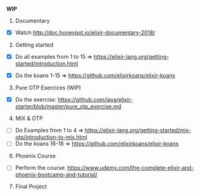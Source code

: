 **WIP**

1) Documentary

- [x] Watch http://doc.honeypot.io/elixir-documentary-2018/

2) Getting started

- [x] Do all examples from 1 to 15 => https://elixir-lang.org/getting-started/introduction.html

- [x] Do the koans 1-15 => https://github.com/elixirkoans/elixir-koans

3) Pure OTP Exercices (WIP)

- [x] Do the exercise: https://github.com/jaya/elixir-starter/blob/master/pure_otp_exercise.md

4) MIX & OTP

- [ ] Do Examples from 1 to 4 => https://elixir-lang.org/getting-started/mix-otp/introduction-to-mix.html
- [ ] Do the koans 16-18 => https://github.com/elixirkoans/elixir-koans

6) Phoenix Course

- [ ] Perform the course: https://www.udemy.com/the-complete-elixir-and-phoenix-bootcamp-and-tutorial/

7) Final Project
